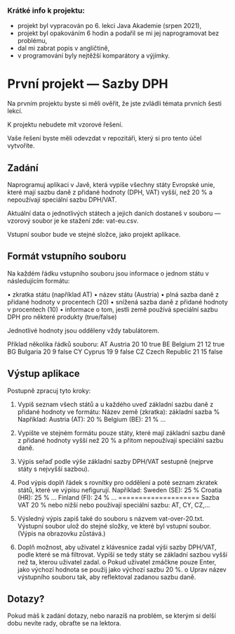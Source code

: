 ### Krátké info k projektu:
- projekt byl vypracován po 6. lekci Java Akademie (srpen 2021),
- projekt byl opakováním 6 hodin a podařil se mi jej naprogramovat bez problému,
- dal mi zabrat popis v angličtině,
- v programování byly nejtěžší komparátory a výjímky.



# První projekt — Sazby DPH

Na prvním projektu byste si měli ověřit, že jste zvládli témata prvních šesti lekcí.

K projektu nebudete mít vzorové řešení.

Vaše řešení byste měli odevzdat v repozitáři, který si pro tento účel vytvoříte.


## Zadání

Naprogramuj aplikaci v Javě, která vypíše všechny státy Evropské unie, které mají sazbu daně z přidané hodnoty (DPH, VAT) vyšší, než 20 % a nepoužívají speciální sazbu DPH/VAT.

Aktuální data o jednotlivých státech a jejich daních dostaneš v souboru — vzorový soubor je ke stažení zde: vat-eu.csv.

Vstupní soubor bude ve stejné složce, jako projekt aplikace.

## Formát vstupního souboru

Na každém řádku vstupního souboru jsou informace o jednom státu v následujícím formátu:

•	zkratka státu (například AT)
•	název státu (Austria)
•	plná sazba daně z přidané hodnoty v procentech (20)
•	snížená sazba daně z přidané hodnoty v procentech (10)
•	informace o tom, jestli země používá speciální sazbu DPH pro některé produkty (true/false)

Jednotlivé hodnoty jsou odděleny vždy tabulátorem.

Příklad několika řádků souboru:
AT	Austria	20	10	true
BE	Belgium	21	12	true
BG	Bulgaria	20	9	false
CY	Cyprus	19	9	false
CZ	Czech Republic	21	15	false

## Výstup aplikace

Postupně zpracuj tyto kroky:

1.	Vypiš seznam všech států a u každého uveď základní sazbu daně z přidané hodnoty ve formátu:
Název země (zkratka): základní sazba %
Například:
Austria (AT): 20 %
Belgium (BE): 21 %
...

2.	Vypište ve stejném formátu pouze státy, které mají základní sazbu daně z přidané hodnoty vyšší než 20 % a přitom nepoužívají speciální sazbu daně.

3.	Výpis seřaď podle výše základní sazby DPH/VAT sestupně (nejprve státy s nejvyšší sazbou).

4.	Pod výpis doplň řádek s rovnítky pro oddělení a poté seznam zkratek států, které ve výpisu nefigurují.
Například:
Sweden (SE):    25 %
Croatia (HR):   25 %
...
Finland (FI):   24 %
...
====================
Sazba VAT 20 % nebo nižší nebo používají speciální sazbu: AT, CY, CZ,... 

5.	Výsledný výpis zapiš také do souboru s názvem vat-over-20.txt. Výstupní soubor ulož do stejné složky, ve které byl vstupní soubor. (Výpis na obrazovku zůstává.)

6.	Doplň možnost, aby uživatel z klávesnice zadal výši sazby DPH/VAT, podle které se má filtrovat. Vypíší se tedy státy se základní sazbou vyšší než ta, kterou uživatel zadal.
o	Pokud uživatel zmáčkne pouze Enter, jako výchozí hodnota se použij jako výchozí sazbu 20 %.
o	Uprav název výstupního souboru tak, aby reflektoval zadanou sazbu daně.

## Dotazy?
Pokud máš k zadání dotazy, nebo narazíš na problém, se kterým si delší dobu nevíte rady, obraťte se na lektora.
